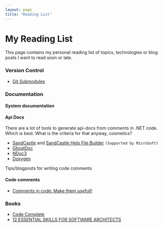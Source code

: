 ```yaml
---
layout: page
title: "Reading List"
---
```


# My Reading List

This page contains my personal reading list of topics, technologies or blog posts I want to read soon or late.

### Version Control
- [Git Submodules](http://help.github.com/submodules/)

### Documentation

#### System documentation

 


#### Api Docs

There are a lot of tools to generate api-docs from comments in .NET code. Which is best. What is the criteria for that anyway, cosmetics?

- [SandCastle](http://sandcastle.codeplex.com/) and [SandCastle Help File Builder](http://shfb.codeplex.com/) `(Supported by MicroSoft)`
- [GhostDoc](http://submain.com/products/ghostdoc.aspx)
- [NDoc3](http://sourceforge.net/projects/ndoc3/)
- [Doxygen](http://www.stack.nl/~dimitri/doxygen/)

Tips/blogposts for writing code comments

#### Code comments
- [Comments in code: Make them usefull!](http://www.mellekoning.nl/index.php/2009/03/16/comments-in-code-make-them-usefull/)



### Books

- [Code Complete](http://www.amazon.com/gp/product/0735619670?ie=UTF8&tag=martinfowlerc-20&linkCode=as2&camp=1789&creative=9325&creativeASIN=0735619670)
- [12 ESSENTIAL SKILLS FOR SOFTWARE ARCHITECTS](http://find.the.link.to/12essentialskills)